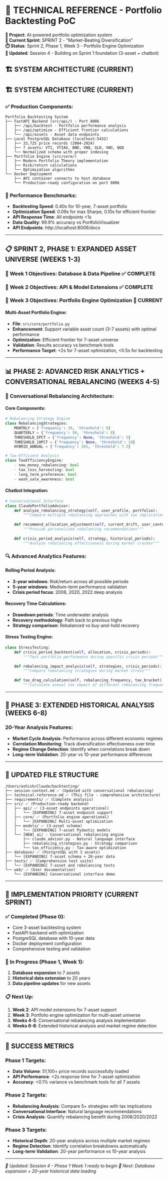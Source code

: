 # 🔧 TECHNICAL REFERENCE - Portfolio Backtesting PoC

**📁 Project**: AI-powered portfolio optimization system  
**🎯 Current Sprint**: SPRINT 2 - "Market-Beating Diversification"  
**⏱️ Status**: Sprint 2, Phase 1, Week 3 - Portfolio Engine Optimization  
**📅 Updated**: Session 4 - Building on Sprint 1 foundation (3-asset + chatbot)

## 🏗️ SYSTEM ARCHITECTURE (CURRENT)

## 🏗️ SYSTEM ARCHITECTURE (CURRENT)

### ✅ **Production Components:**
```
Portfolio Backtesting System
├── FastAPI Backend (src/api/) - Port 8006
│   ├── /api/backtest - Portfolio performance analysis
│   ├── /api/optimize - Efficient frontier calculations
│   └── /api/assets - Asset data endpoints
├── Local PostgreSQL Database (localhost:5432)
│   ├── 33,725 price records (2004-2024)
│   ├── 7 assets: VTI, VTIAX, BND, VNQ, GLD, VWO, QQQ
│   └── Normalized schema with proper indexing
├── Portfolio Engine (src/core/)
│   ├── Modern Portfolio Theory implementation
│   ├── Risk/return calculations
│   └── Optimization algorithms
└── Docker Deployment
    ├── API container connects to host database
    └── Production-ready configuration on port 8006
```

### 🚀 **Performance Benchmarks:**
- **Backtesting Speed**: 0.40s for 10-year, 7-asset portfolio
- **Optimization Speed**: 0.09s for max Sharpe, 0.10s for efficient frontier  
- **API Response Time**: All endpoints <1s
- **Data Quality**: 99.9% accuracy vs PortfolioVisualizer
- **API Endpoints**: http://localhost:8006/docs

---

## 📋 SPRINT 2, PHASE 1: EXPANDED ASSET UNIVERSE (WEEKS 1-3)

### 🎯 **Week 1 Objectives: Database & Data Pipeline** ✅ COMPLETE

### 🎯 **Week 2 Objectives: API & Model Extensions** ✅ COMPLETE

### 🎯 **Week 3 Objectives: Portfolio Engine Optimization** 🚧 CURRENT

#### **Multi-Asset Portfolio Engine:**
- **File**: `src/core/portfolio.py`
- **Enhancement**: Support variable asset count (3-7 assets) with optimal performance
- **Optimization**: Efficient frontier for 7-asset universe
- **Validation**: Results accuracy vs benchmark tools
- **Performance Target**: <2s for 7-asset optimization, <0.5s for backtesting

---

## 📊 PHASE 2: ADVANCED RISK ANALYTICS + CONVERSATIONAL REBALANCING (WEEKS 4-5)

### 🤖 **Conversational Rebalancing Architecture:**

#### **Core Components:**
```python
# Rebalancing Strategy Engine
class RebalancingStrategies:
    MONTHLY = {'frequency': 30, 'threshold': 0}
    QUARTERLY = {'frequency': 90, 'threshold': 0}
    THRESHOLD_5PCT = {'frequency': None, 'threshold': 5}
    THRESHOLD_10PCT = {'frequency': None, 'threshold': 10}
    HYBRID_ANNUAL = {'frequency': 365, 'threshold': 7.5}

# Tax-Efficient Analysis
class TaxEfficiencyEngine:
    - new_money_rebalancing: bool
    - tax_loss_harvesting: bool
    - long_term_preference: bool
    - wash_sale_awareness: bool
```

#### **Chatbot Integration:**
```python
# Conversational Interface
class ClaudePortfolioAdvisor:
    def analyze_rebalancing_strategy(self, user_profile, portfolio):
        """Compare multiple rebalancing approaches with tax implications"""
        
    def recommend_allocation_adjustment(self, current_drift, user_context):
        """Provide personalized rebalancing recommendations"""
        
    def crisis_period_analysis(self, strategy, historical_periods):
        """Analyze rebalancing effectiveness during market crashes"""
```

### 🔍 **Advanced Analytics Features:**

#### **Rolling Period Analysis:**
- **3-year windows**: Risk/return across all possible periods
- **5-year windows**: Medium-term performance validation
- **Crisis period focus**: 2008, 2020, 2022 deep analysis

#### **Recovery Time Calculations:**
- **Drawdown periods**: Time underwater analysis
- **Recovery methodology**: Path back to previous highs
- **Strategy comparison**: Rebalanced vs buy-and-hold recovery

#### **Stress Testing Engine:**
```python
class StressTesting:
    def crisis_period_backtest(self, allocation, crisis_periods):
        """Test portfolio performance during specific crisis periods"""
        
    def rebalancing_impact_analysis(self, strategies, crisis_periods):
        """Compare rebalancing strategies during market stress"""
        
    def tax_drag_calculation(self, rebalancing_frequency, tax_bracket):
        """Calculate annual tax impact of different rebalancing frequencies"""
```

---

## 🎯 PHASE 3: EXTENDED HISTORICAL ANALYSIS (WEEKS 6-8)

### **20-Year Analysis Features:**
- **Market Cycle Analysis**: Performance across different economic regimes
- **Correlation Monitoring**: Track diversification effectiveness over time
- **Regime Change Detection**: Identify when correlations break down
- **Long-term Validation**: 20-year vs 10-year performance differences

---

## 📁 UPDATED FILE STRUCTURE

```
/Users/ashish/Claude/backtesting/
├── session-context.md ✅ (Updated with conversational rebalancing)
├── technical-reference.md ✅ (This file - comprehensive architecture)
├── requirements/ ✅ (Complete analysis)
├── src/ ✅ (Production-ready backend)
│   ├── api/ ✅ (3-asset endpoints operational)
│   │   └── [EXPANDING] 7-asset endpoint support
│   ├── core/ ✅ (Portfolio engine operational)  
│   │   └── [EXPANDING] Multi-asset optimization
│   ├── models/ ✅ (3-asset schema)
│   │   └── [EXPANDING] 7-asset Pydantic models
│   └── [NEW] ai/ - Conversational rebalancing engine
│       ├── claude_advisor.py - Natural language interface
│       ├── rebalancing_strategies.py - Strategy comparison
│       └── tax_efficiency.py - Tax-aware optimization
├── database/ ✅ (PostgreSQL with 3 assets)
│   └── [EXPANDING] 7-asset schema + 20-year data
├── tests/ ✅ (Comprehensive test suite)
│   └── [EXPANDING] 7-asset and rebalancing tests
└── web/ ✅ (User documentation)
    └── [EXPANDING] Conversational interface demo
```

---

## 🎯 IMPLEMENTATION PRIORITY (CURRENT SPRINT)

### ✅ **Completed (Phase 0):**
- Core 3-asset backtesting system
- FastAPI backend with optimization
- PostgreSQL database with 10-year data
- Docker deployment configuration
- Comprehensive testing and validation

### 🚧 **In Progress (Phase 1, Week 1):**
1. **Database expansion** to 7 assets
2. **Historical data extension** to 20 years  
3. **Data pipeline updates** for new assets

### 📋 **Next Up:**
1. **Week 2**: API model extensions for 7-asset support
2. **Week 3**: Portfolio engine optimization for multi-asset universe
3. **Weeks 4-5**: Conversational rebalancing analysis implementation
4. **Weeks 6-8**: Extended historical analysis and market regime detection

---

## 🎯 SUCCESS METRICS

### **Phase 1 Targets:**
- **Data Volume**: 51,100+ price records successfully loaded
- **API Performance**: <2s response time for 7-asset optimization
- **Accuracy**: <0.1% variance vs benchmark tools for all 7 assets

### **Phase 2 Targets:**
- **Rebalancing Analysis**: Compare 5+ strategies with tax implications
- **Conversational Interface**: Natural language recommendations
- **Crisis Analysis**: Quantify rebalancing benefit during 2008/2020/2022

### **Phase 3 Targets:**  
- **Historical Depth**: 20-year analysis across multiple market regimes
- **Regime Detection**: Identify correlation breakdowns automatically
- **Long-term Validation**: 20-year performance vs 10-year analysis

---

*🔄 Updated: Session 4 - Phase 1 Week 1 ready to begin*
*📅 Next: Database expansion + 20-year historical data loading*
